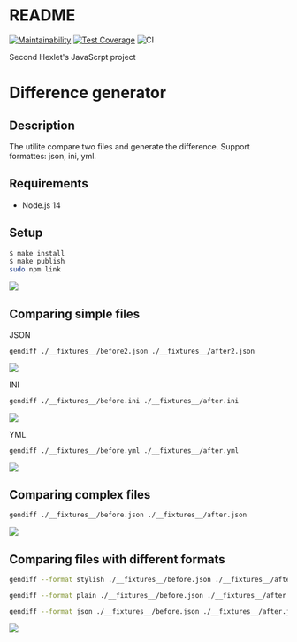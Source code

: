 # README

[![Maintainability](https://api.codeclimate.com/v1/badges/0e0f9af228d6414e51af/maintainability)](https://codeclimate.com/github/pavels3579/frontend-project-lvl2/maintainability)
[![Test Coverage](https://api.codeclimate.com/v1/badges/0e0f9af228d6414e51af/test_coverage)](https://codeclimate.com/github/pavels3579/frontend-project-lvl2/test_coverage)
![CI](https://github.com/pavels3579/frontend-project-lvl2/workflows/CI/badge.svg)


Second Hexlet's JavaScrpt project

# Difference generator

## Description

The utilite compare two files and generate the difference.
Support formattes: json, ini, yml.

## Requirements

- Node.js 14

## Setup

```sh
$ make install
$ make publish
sudo npm link
```

<a href="https://asciinema.org/a/QY9A9m1tFgGnBGY1LxUt9lGCm" target="_blank"><img src="https://asciinema.org/a/QY9A9m1tFgGnBGY1LxUt9lGCm.svg" /></a>

## Comparing simple files

JSON

```sh
gendiff ./__fixtures__/before2.json ./__fixtures__/after2.json
```

<a href="https://asciinema.org/a/k2HimPBcAeWW7WUTKdGHUFr52" target="_blank"><img src="https://asciinema.org/a/k2HimPBcAeWW7WUTKdGHUFr52.svg" /></a>

INI

```sh
gendiff ./__fixtures__/before.ini ./__fixtures__/after.ini
```

<a href="https://asciinema.org/a/6fPWE5bRFefdqsFU6GoRItBdg" target="_blank"><img src="https://asciinema.org/a/6fPWE5bRFefdqsFU6GoRItBdg.svg" /></a>

YML

```sh
gendiff ./__fixtures__/before.yml ./__fixtures__/after.yml
```

<a href="https://asciinema.org/a/FJD7NDqk9i0VTvFRvvIco97XG" target="_blank"><img src="https://asciinema.org/a/FJD7NDqk9i0VTvFRvvIco97XG.svg" /></a>


## Comparing complex files

```sh
gendiff ./__fixtures__/before.json ./__fixtures__/after.json
```

<a href="https://asciinema.org/a/qenGtOIgyGiG8gRIUHy2O5k2q" target="_blank"><img src="https://asciinema.org/a/qenGtOIgyGiG8gRIUHy2O5k2q.svg" /></a>


## Comparing files with different formats

```sh
gendiff --format stylish ./__fixtures__/before.json ./__fixtures__/after.json
```

```sh
gendiff --format plain ./__fixtures__/before.json ./__fixtures__/after.json
```

```sh
gendiff --format json ./__fixtures__/before.json ./__fixtures__/after.json
```

<a href="https://asciinema.org/a/X66RZ3EJCmowWal335VF6oppx" target="_blank"><img src="https://asciinema.org/a/X66RZ3EJCmowWal335VF6oppx.svg" /></a>
